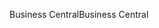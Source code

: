 <span data-ttu-id="71606-101">Business Central</span><span class="sxs-lookup"><span data-stu-id="71606-101">Business Central</span></span>

